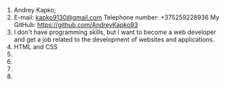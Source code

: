 1. Andrey Kapko;
2. E-mail: kapko9130@gmail.com
   Telephone number: +375259228936
   My GitHub: https://github.com/AndreyKapko93
3. I don't have programming skills, but I want to become a web developer and get a job related to the development of websites and applications.
4. HTML and CSS
5.
6.
7.
8. 